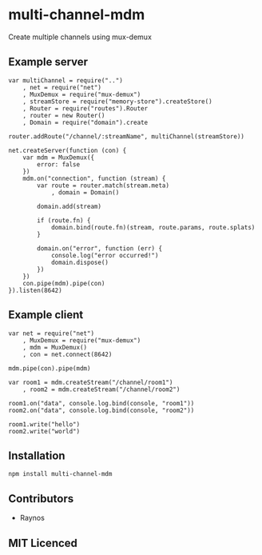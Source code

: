 # multi-channel-mdm

Create multiple channels using mux-demux

## Example server

    var multiChannel = require("..")
        , net = require("net")
        , MuxDemux = require("mux-demux")
        , streamStore = require("memory-store").createStore()
        , Router = require("routes").Router
        , router = new Router()
        , Domain = require("domain").create

    router.addRoute("/channel/:streamName", multiChannel(streamStore))

    net.createServer(function (con) {
        var mdm = MuxDemux({
            error: false
        })
        mdm.on("connection", function (stream) {
            var route = router.match(stream.meta)
                , domain = Domain()

            domain.add(stream)

            if (route.fn) {
                domain.bind(route.fn)(stream, route.params, route.splats)
            }

            domain.on("error", function (err) {
                console.log("error occurred!")
                domain.dispose()
            })
        })
        con.pipe(mdm).pipe(con)
    }).listen(8642)

## Example client

    var net = require("net")
        , MuxDemux = require("mux-demux")
        , mdm = MuxDemux()
        , con = net.connect(8642)

    mdm.pipe(con).pipe(mdm)

    var room1 = mdm.createStream("/channel/room1")
        , room2 = mdm.createStream("/channel/room2")

    room1.on("data", console.log.bind(console, "room1"))
    room2.on("data", console.log.bind(console, "room2"))

    room1.write("hello")
    room2.write("world")

## Installation

`npm install multi-channel-mdm`

## Contributors

 - Raynos

## MIT Licenced

  [1]: https://secure.travis-ci.org/Raynos/multi-channel-shoe.png
  [2]: http://travis-ci.org/Raynos/multi-channel-shoe